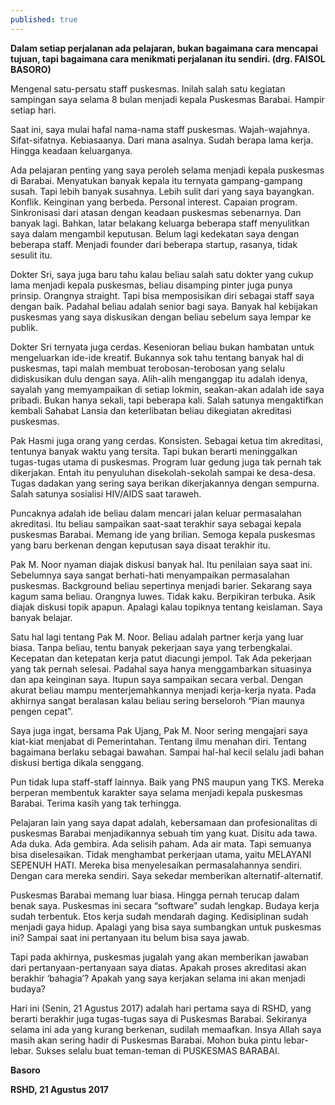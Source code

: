 ```yaml
---
published: true
---
```

**Dalam setiap perjalanan ada pelajaran, bukan bagaimana cara mencapai tujuan, tapi bagaimana cara menikmati perjalanan itu sendiri. (drg. FAISOL BASORO)**

Mengenal satu-persatu staff puskesmas. Inilah salah satu kegiatan sampingan saya selama 8 bulan menjadi kepala Puskesmas Barabai. Hampir setiap hari.

Saat ini, saya mulai hafal nama-nama staff puskesmas. Wajah-wajahnya. Sifat-sifatnya. Kebiasaanya. Dari mana asalnya. Sudah berapa lama kerja. Hingga keadaan keluarganya.

Ada pelajaran penting yang saya peroleh selama menjadi kepala puskesmas di Barabai. Menyatukan banyak kepala itu ternyata gampang-gampang susah. Tapi lebih banyak susahnya. Lebih sulit dari yang saya bayangkan. Konflik. Keinginan yang berbeda. Personal interest. Capaian program. Sinkronisasi dari atasan dengan keadaan puskesmas sebenarnya. Dan banyak lagi. Bahkan, latar belakang keluarga beberapa staff menyulitkan saya dalam mengambil keputusan. Belum lagi kedekatan saya dengan beberapa staff. Menjadi founder dari beberapa startup, rasanya, tidak sesulit itu.

Dokter Sri, saya juga baru tahu kalau beliau salah satu dokter yang cukup lama menjadi kepala puskesmas, beliau disamping pinter juga punya prinsip. Orangnya straight. Tapi bisa memposisikan diri sebagai staff saya dengan baik. Padahal beliau adalah senior bagi saya. Banyak hal kebijakan puskesmas yang saya diskusikan dengan beliau sebelum saya lempar ke publik.

Dokter Sri ternyata juga cerdas. Kesenioran beliau bukan hambatan untuk mengeluarkan ide-ide kreatif. Bukannya sok tahu tentang banyak hal di puskesmas, tapi malah membuat terobosan-terobosan yang selalu didiskusikan dulu dengan saya. Alih-alih menganggap itu adalah idenya, sayalah yang memyampaikan di setiap lokmin, seakan-akan adalah ide saya pribadi. Bukan hanya sekali, tapi beberapa kali. Salah satunya mengaktifkan kembali Sahabat Lansia dan keterlibatan beliau dikegiatan akreditasi puskesmas.

Pak Hasmi juga orang yang cerdas. Konsisten. Sebagai ketua tim akreditasi, tentunya banyak waktu yang tersita. Tapi bukan berarti meninggalkan tugas-tugas utama di puskesmas. Program luar gedung juga tak pernah tak dikerjakan. Entah itu penyuluhan disekolah-sekolah sampai ke desa-desa. Tugas dadakan yang sering saya berikan dikerjakannya dengan sempurna. Salah satunya sosialisi HIV/AIDS saat taraweh.

Puncaknya adalah ide beliau dalam mencari jalan keluar permasalahan akreditasi. Itu beliau sampaikan saat-saat terakhir saya sebagai kepala puskesmas Barabai. Memang ide yang brilian. Semoga kepala puskesmas yang baru berkenan dengan keputusan saya disaat terakhir itu.

Pak M. Noor nyaman diajak diskusi banyak hal. Itu penilaian saya saat ini. Sebelumnya saya sangat berhati-hati menyampaikan permasalahan puskesmas. Background beliau sepertinya menjadi barier. Sekarang saya kagum sama beliau. Orangnya luwes. Tidak kaku. Berpikiran terbuka. Asik diajak diskusi topik apapun. Apalagi kalau topiknya tentang keislaman. Saya banyak belajar.

Satu hal lagi tentang Pak M. Noor. Beliau adalah partner kerja yang luar biasa. Tanpa beliau, tentu banyak pekerjaan saya yang terbengkalai. Kecepatan dan ketepatan kerja patut diacungi jempol. Tak Ada pekerjaan yang tak pernah selesai. Padahal saya hanya menggambarkan situasinya dan apa keinginan saya. Itupun saya sampaikan secara verbal. Dengan akurat beliau mampu menterjemahkannya menjadi kerja-kerja nyata. Pada akhirnya sangat beralasan kalau beliau sering berseloroh “Pian maunya pengen cepat”.

Saya juga ingat, bersama Pak Ujang, Pak M. Noor sering mengajari saya kiat-kiat menjabat di Pemerintahan. Tentang ilmu menahan diri. Tentang bagaimana berlaku sebagai bawahan. Sampai hal-hal kecil selalu jadi bahan diskusi bertiga dikala senggang.

Pun tidak lupa staff-staff lainnya. Baik yang PNS maupun yang TKS. Mereka berperan membentuk karakter saya selama menjadi kepala puskesmas Barabai. Terima kasih yang tak terhingga.

Pelajaran lain yang saya dapat adalah, kebersamaan dan profesionalitas di puskesmas Barabai menjadikannya sebuah tim yang kuat. Disitu ada tawa. Ada duka. Ada gembira. Ada selisih paham. Ada air mata. Tapi semuanya bisa diselesaikan. Tidak menghambat perkerjaan utama, yaitu MELAYANI SEPENUH HATI. Mereka bisa menyelesaikan permasalahannya sendiri. Dengan cara mereka sendiri. Saya sekedar memberikan alternatif-alternatif.

Puskesmas Barabai memang luar biasa. Hingga pernah terucap dalam benak saya. Puskesmas ini secara “software” sudah lengkap. Budaya kerja sudah terbentuk. Etos kerja sudah mendarah daging. Kedisiplinan sudah menjadi gaya hidup. Apalagi yang bisa saya sumbangkan untuk puskesmas ini? Sampai saat ini pertanyaan itu belum bisa saya jawab.

Tapi pada akhirnya, puskesmas jugalah yang akan memberikan jawaban dari pertanyaan-pertanyaan saya diatas. Apakah proses akreditasi akan berakhir ‘bahagia’? Apakah yang saya kerjakan selama ini akan menjadi budaya?

Hari ini (Senin, 21 Agustus 2017) adalah hari pertama saya di RSHD, yang berarti berakhir juga tugas-tugas saya di Puskesmas Barabai. Sekiranya selama ini ada yang kurang berkenan, sudilah memaafkan. Insya Allah saya masih akan sering hadir di Puskesmas Barabai. Mohon buka pintu lebar-lebar. Sukses selalu buat teman-teman di PUSKESMAS BARABAI.


**Basoro**

**RSHD, 21 Agustus 2017**
